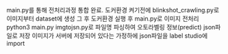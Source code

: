 main.py를 통해 전처리과정 통합 완료.
도커환경 켜기전에 blinkshot_crawling.py로 이미지부터 dataset에 생성
그 후 도커환경 실행 후 main.py로 이미지 전처리
python3 main.py
imgtojsn.py로 파일명 파싱하여 오토라벨링 정보(predict) json파일로 저장
이미지가 서버에 저장되어 있다는 가정하에 json파일을 label studio에 import
